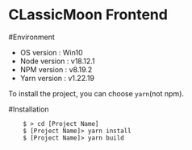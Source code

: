 
# CLassicMoon Frontend

#Environment

- OS   version : Win10
- Node version : v18.12.1
- NPM  version : v8.19.2
- Yarn version : v1.22.19

To install the project, you can choose `yarn`(not npm).

#Installation

```
	$ > cd [Project Name]
	$ [Project Name]> yarn install
	$ [Project Name]> yarn build
```
